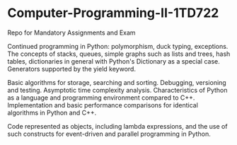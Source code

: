 # Computer-Programming-II-1TD722
Repo for Mandatory Assignments and Exam

Continued programming in Python: polymorphism, duck typing, exceptions. The concepts of stacks, queues, simple graphs such as lists and trees, hash tables, dictionaries in general with Python's Dictionary as a special case. Generators supported by the yield keyword.

Basic algorithms for storage, searching and sorting. Debugging, versioning and testing. Asymptotic time complexity analysis. Characteristics of Python as a language and programming environment compared to C++. Implementation and basic performance comparisons for identical algorithms in Python and C++.

Code represented as objects, including lambda expressions, and the use of such constructs for event-driven and parallel programming in Python.
